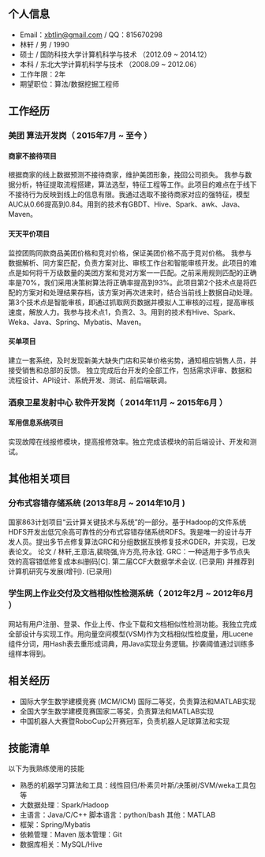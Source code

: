 ## 个人信息

 - Email：xbtlin@gmail.com / QQ：815670298
 - 林轩 / 男 / 1990
 - 硕士 / 国防科技大学计算机科学与技术 （2012.09 ~ 2014.12）
 - 本科 / 东北大学计算机科学与技术 （2008.09 ~ 2012.06）
 - 工作年限：2年
 - 期望职位：算法/数据挖掘工程师

## 工作经历

### 美团 算法开发岗（ 2015年7月 ~ 至今 ）

#### 商家不接待项目

根据商家的线上数据预测不接待商家，维护美团形象，挽回公司损失。
我参与数据分析，特征提取流程搭建，算法选型，特征工程等工作。此项目的难点在于线下不接待行为反映到线上的信息有限。我通过选取不接待商家对应的强特征，模型AUC从0.66提高到0.84。用到的技术有GBDT、Hive、Spark、awk、Java、Maven。

#### 天天平价项目

监控团购同款商品美团价格和竞对价格，保证美团价格不高于竞对价格。
我参与数据解析、同方案匹配，负责方案对比、审核工作台和智能审核开发。此项目的难点是如何将千万级数量的美团方案和竞对方案一一匹配。之前采用规则匹配的正确率是70%，我们采用决策树算法将正确率提高到93%。此项目第2个技术点是将匹配的方案对和处理结果存档，该方案对再次进来时，结合当前线上数据自动处理。第3个技术点是智能审核，即通过抓取网页数据并模拟人工审核的过程，提高审核速度，解放人力。我参与技术点1，负责2、3。用到的技术有Hive、Spark、Weka、Java、Spring、Mybatis、Maven。

#### 买单项目

建立一套系统，及时发现新美大缺失门店和买单价格劣势，通知相应销售人员，并接受销售和总部的反馈。
独立完成后台开发的全部工作，包括需求评审、数据和流程设计、API设计、系统开发、测试、前后端联调。

### 酒泉卫星发射中心 软件开发岗（ 2014年11月 ~ 2015年6月 ）

#### 军用信息系统项目

实现故障在线报修模块，提高报修效率。独立完成该模块的前后端设计、开发和测试。

## 其他相关项目

### 分布式容错存储系统 (2013年8月 ~ 2014年10月 )

国家863计划项目“云计算关键技术与系统”的一部分。基于Hadoop的文件系统HDFS开发出低冗余高可靠性的分布式容错存储系统RDFS。我是唯一的设计与开发人员。提出多节点修复算法GRC和分组数据互换修复技术GDER，并实现，已发表论文。
论文 / 林轩,王意洁,裴晓强,许方亮,符永铨. GRC：一种适用于多节点失效的高容错低修复成本纠删码[C]. 第二届CCF大数据学术会议. (已录用) 并推荐到计算机研究与发展(增刊). (已录用)

### 学生网上作业交付及文档相似性检测系统（ 2012年2月 ~ 2012年6月 ）

网站有用户注册、登录、作业上传、作业下载和文档相似性检测功能。我独立完成全部设计与实现工作。用向量空间模型(VSM)作为文档相似性检度量，用Lucene组件分词，用Hash表去重形成词典，用Java实现业务逻辑。抄袭阈值通过训练多组样本得到。

## 相关经历

- 国际大学生数学建模竞赛 (MCM/ICM) 国际二等奖，负责算法和MATLAB实现
- 全国大学生数学建模竞赛国家二等奖，负责算法和MATLAB实现
- 中国机器人大赛暨RoboCup公开赛冠军，负责机器人足球算法和实现

## 技能清单

以下为我熟练使用的技能

- 熟悉的机器学习算法和工具：线性回归/朴素贝叶斯/决策树/SVM/weka工具包等
- 大数据处理：Spark/Hadoop
- 主语言：Java/C/C++  脚本语言：python/bash 其他：MATLAB
- 框架：Spring/Mybatis
- 依赖管理：Maven 版本管理：Git
- 数据库相关：MySQL/Hive
